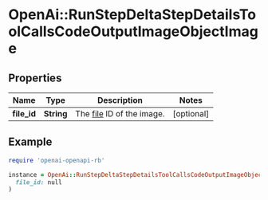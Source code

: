 # OpenAi::RunStepDeltaStepDetailsToolCallsCodeOutputImageObjectImage

## Properties

| Name | Type | Description | Notes |
| ---- | ---- | ----------- | ----- |
| **file_id** | **String** | The [file](/docs/api-reference/files) ID of the image. | [optional] |

## Example

```ruby
require 'openai-openapi-rb'

instance = OpenAi::RunStepDeltaStepDetailsToolCallsCodeOutputImageObjectImage.new(
  file_id: null
)
```

